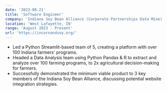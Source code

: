 ```yaml
---
date: '2023-08-21'
title: 'Software Engineer'
company: 'Indiana Soy Bean Alliance (Corporate Partnerships Data Mine)'
location: 'West Lafayette, IN'
range: 'August 2023 - Present'
url: 'https://incornandsoy.org/'
---
```


- Led a Python Streamlit-based team of 5, creating a platform with over 100 Indiana farmers' programs.
- Headed a Data Analysis team using Python Pandas \& R to extract and analyze over 100 farming programs, to 2x agricultural decision-making for farmers.
- Successfully demonstrated the minimum viable product to 3 key members of the Indiana Soy Bean Alliance, discussing potential website integration strategies.

